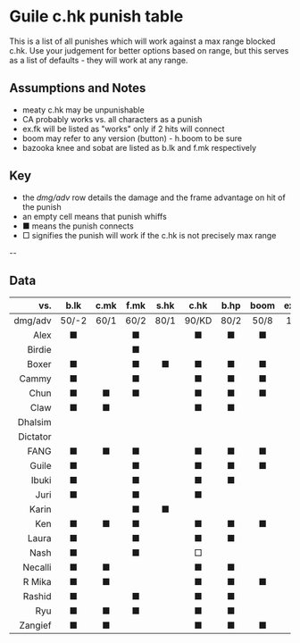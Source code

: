 # Guile c.hk punish table
This is a list of all punishes which will work against a max range blocked
c.hk. Use your judgement for better options based on range, but this serves as
a list of defaults - they will work at any range.

## Assumptions and Notes
* meaty c.hk may be unpunishable
* CA probably works vs. all characters as a punish
* ex.fk will be listed as "works" only if 2 hits will connect
* boom may refer to any version (button) - h.boom to be sure
* bazooka knee and sobat are listed as b.lk and f.mk respectively

## Key
* the *dmg/adv* row details the damage and the frame advantage on hit of the punish
* an empty cell means that punish whiffs
* ■ means the punish connects
* □ signifies the punish will work if the c.hk is not precisely max range

--
## Data
|    vs.   | b.lk | c.mk | f.mk | s.hk | c.hk | b.hp | boom | ex.boom | lk.fk | mk.fk | hk.fk | ex.fk |
|---------:|:----:|:----:|:----:|:----:|:----:|:----:|:----:|:-------:|:-----:|:-----:|:-----:|:-----:|
| dmg/adv  |50/-2 |60/1  |60/2  |80/1  |90/KD |80/2  |50/8  |100/KD   |120/KD |120/KD |120/KD |150/KD |
|     Alex | ■    |      | ■    |      | ■    | ■    | ■    | ■       | ■     | ■     | ■     |       |
|   Birdie |      |      | ■    |      |      |      |      |         |       |       |       |       |
|    Boxer | ■    |      | ■    | ■    | ■    | ■    | ■    | ■       | ■     | ■     | ■     |       |
|    Cammy | ■    |      | ■    |      | ■    | ■    | ■    |         | ■     | ■     | ■     | ■     |
|     Chun | ■    | ■    | ■    |      | ■    | ■    | ■    | ■       | ■     |       | ■     | ■     |
|     Claw | ■    | ■    |      |      | ■    | ■    |      |         | ■     | ■     | ■     | ■     |
|  Dhalsim |      |      |      |      |      |      |      |         |       |       |       |       |
| Dictator |      |      |      |      |      |      |      |         |       |       |       |       |
|     FANG | ■    | ■    | ■    |      | ■    | ■    | ■    | ■       | ■     | ■     | ■     | ■     |
|    Guile | ■    |      | ■    |      | ■    | ■    | ■    | ■       | ■     | ■     | ■     | ■     |
|    Ibuki | ■    |      | ■    |      | ■    | ■    |      |         |       |       | ■     |       |
|     Juri | ■    |      | ■    |      | ■    |      |      |         |       |       | ■     |       |
|    Karin |      |      | ■    | ■    |      |      |      |         | ■     |       |       |       |
|      Ken | ■    | ■    | ■    |      | ■    | ■    | ■    | ■       | ■     | ■     | ■     |       |
|    Laura | ■    |      | ■    |      | ■    | ■    |      |         |       | ■     | ■     |       |
|     Nash | ■    |      | ■    |      | □    |      |      |         |       |       |       |       |
|  Necalli | ■    | ■    |      |      | ■    | ■    |      |         | ■     | ■     | ■     | ■     |
|   R Mika | ■    | ■    |      |      | ■    | ■    | ■    | ■       | ■     | ■     | ■     | ■     |
|   Rashid | ■    |      | ■    |      | ■    | ■    |      |         |       | ■     | ■     |       |
|      Ryu | ■    | ■    | ■    |      | ■    | ■    |      |         |       | ■     | ■     |       |
|  Zangief | ■    | ■    |      |      | ■    | ■    | ■    | ■       | ■     | ■     | ■     | ■     |
